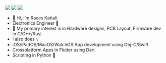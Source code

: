 [![](https://img.shields.io/badge/-@kattaliraees-%231DA1F2?style=flat-square&logo=twitter&logoColor=ffffff)](https://twitter.com/kattaliraees)
[![](https://img.shields.io/badge/-@kattaliraees-%23181717?style=flat-square&logo=github)](https://github.com/kattaliraees)
[![](https://img.shields.io/badge/-Raees%20Kattali-blue?style=flat-square&logo=Linkedin&logoColor=white&link=https://www.linkedin.com/in/kattaliraees/)](https://www.linkedin.com/in/kattaliraees/)
- 👋 Hi, I’m Raees Kattali
- Electronics Engineer 🫶
- 💖 My primary interest is in Hardware designs, PCB Layout, Firmware dev in C/C++/Rust
- I also does ⤵️
- iOS/iPadOS/MacOS/WatchOS App development using Obj-C/Swift
- Crossplatform Apps in Flutter using Dart
- Scripting in Python 🐍
